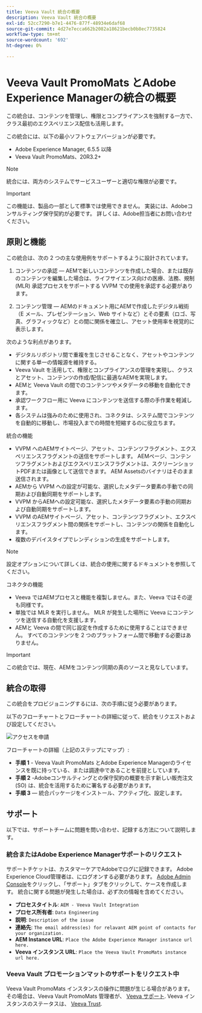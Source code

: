```yaml
---
title: Veeva Vault 統合の概要
description: Veeva Vault 統合の概要
exl-id: 52cc7290-b7e1-4476-877f-48934e6daf68
source-git-commit: 4d27e7ecca662b2082a18621becb0b8ec7735824
workflow-type: tm+mt
source-wordcount: '692'
ht-degree: 0%

---
```


# Veeva Vault PromoMats とAdobe Experience Managerの統合の概要

この統合は、コンテンツを管理し、権限とコンプライアンスを強制する一方で、クラス最初のエクスペリエンス配信も活用します。

この統合には、以下の最小ソフトウェアバージョンが必要です。

* Adobe Experience Manager, 6.5.5 以降
* Veeva Vault PromoMats、20R3.2+

>[!NOTE]
>
>統合には、両方のシステムでサービスユーザーと適切な権限が必要です。
>

>[!IMPORTANT]
>
>この機能は、製品の一部として標準では使用できません。 実装には、Adobeコンサルティング保守契約が必要です。 詳しくは、Adobe担当者にお問い合わせください。
>

## 原則と機能

この統合は、次の 2 つの主な使用例をサポートするように設計されています。

1. コンテンツの承認 — AEMで新しいコンテンツを作成した場合、または既存のコンテンツを編集した場合は、ライフサイエンス向けの医療、法務、規制 (MLR) 承認プロセスをサポートする VVPM での使用を承認する必要があります。

2. コンテンツ管理 — AEMのドキュメント用にAEMで作成したデジタル戦術（E メール、プレゼンテーション、Web サイトなど）とその要素（ロゴ、写真、グラフィックなど）との間に関係を確立し、アセット使用率を視覚的に表示します。

次のような利点があります。

* デジタルリポジトリ間で重複を生じさせることなく、アセットやコンテンツに関する単一の情報源を維持する。
* Veeva Vault を活用して、権限とコンプライアンスの管理を実現し、クラスとアセット、コンテンツの作成/配信に最適なAEMを実現します。
* AEMと Veeva Vault の間でのコンテンツやメタデータの移動を自動化できます。
* 承認ワークフロー用に Veeva にコンテンツを送信する際の手作業を軽減します。
* 各システムは強みのために使用され、コネクタは、システム間でコンテンツを自動的に移動し、市場投入までの時間を短縮するのに役立ちます。

統合の機能

* VVPM へのAEMサイトページ、アセット、コンテンツフラグメント、エクスペリエンスフラグメントの送信をサポートします。 AEMページ、コンテンツフラグメントおよびエクスペリエンスフラグメントは、スクリーンショットPDFまたは画像として送信できます。 AEM Assetsのバイナリはそのまま送信されます。
* AEMから VVPM への設定が可能な、選択したメタデータ要素の手動での同期および自動同期をサポートします。
* VVPM からAEMへの設定可能な、選択したメタデータ要素の手動の同期および自動同期をサポートします。
* VVPM のAEMサイトページ、アセット、コンテンツフラグメント、エクスペリエンスフラグメント間の関係をサポートし、コンテンツの関係を自動化します。
* 複数のデバイスタイプでレンディションの生成をサポートします。

>[!NOTE]
>
>設定オプションについて詳しくは、統合の使用に関するドキュメントを参照してください。
>

コネクタの機能

* Veeva ではAEMプロセスと機能を複製しません。また、Veeva ではその逆も同様です。
* 単独では MLR を実行しません。 MLR が発生した場所に Veeva にコンテンツを送信する自動化を支援します。
* AEMと Veeva の間で同じ設定を作成するために使用することはできません。 すべてのコンテンツを 2 つのプラットフォーム間で移動する必要はありません。


>[!IMPORTANT]
>
>この統合では、現在、AEMをコンテンツ同期の真のソースと見なしています。
>

## 統合の取得

この統合をプロビジョニングするには、次の手順に従う必要があります。

以下のフローチャートとフローチャートの詳細に従って、統合をリクエストおよび設定してください。

![アクセスを申請](assets/integration-request.png)

フローチャートの詳細（上記のステップにマップ）:

* **手順 1** - Veeva Vault PromoMats とAdobe Experience Managerのライセンスを既に持っている、または調達中であることを前提としています。
* **手順 2** -Adobeコンサルティングとの保守契約の概要を示す新しい販売注文 (SO) は、統合を活用するために署名する必要があります。
* **手順 3**  — 統合パッケージをインストール、アクティブ化、設定します。

## サポート

以下では、サポートチームに問題を問い合わせ、記録する方法について説明します。

### 統合またはAdobe Experience Managerサポートのリクエスト

サポートチケットは、カスタマーケアでAdobeでログに記録できます。 Adobe Experience Cloud管理者は、にログオンする必要があります。 [Adobe Admin Console](https://adminconsole.adobe.com/)をクリックし、「サポート」タブをクリックして、ケースを作成します。 統合に関する問題が発生した場合は、必ず次の情報を含めてください。

* **プロセスタイトル**: `AEM - Veeva Vault Integration`
* **プロセス所有者**: `Data Engineering`
* **説明**: `Description of the issue`
* **連絡先**: `The email address(es) for relavant AEM point of contacts for your organization.`
* **AEM Instance URL**: `Place the Adobe Experience Manager instance url here.`
* **Veeva インスタンス URL**: `Place the Veeva Vault PromoMats instance url here.`

### Veeva Vault プロモーションマットのサポートをリクエスト中

Veeva Vault PromoMats インスタンスの操作に問題が生じる場合があります。 その場合は、Veeva Vault PromoMats 管理者が、 [Veeva サポート](http://support.veeva.com/). Veeva インスタンスのステータスは、 [Veeva Trust](http://trust.veeva.com/).
